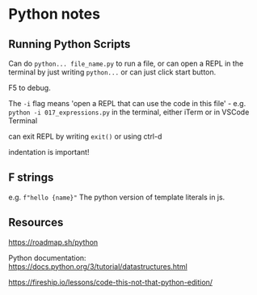 # Python notes

## Running Python Scripts

Can do `python... file_name.py` to run a file, or can open a REPL in the terminal by just writing `python...`
or can just click start button.

F5 to debug.

The `-i` flag means 'open a REPL that can use the code in this file' - e.g. `python -i 017_expressions.py` in the terminal, either iTerm or in VSCode Terminal

can exit REPL by writing `exit()` or using ctrl-d

indentation is important!

## F strings

e.g. `f"hello {name}"`
The python version of template literals in js.

## Resources

https://roadmap.sh/python

Python documentation: https://docs.python.org/3/tutorial/datastructures.html

https://fireship.io/lessons/code-this-not-that-python-edition/
